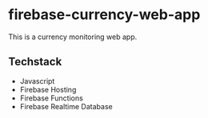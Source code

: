 # firebase-currency-web-app
This is a currency monitoring web app.

## Techstack
- Javascript
- Firebase Hosting
- Firebase Functions
- Firebase Realtime Database

